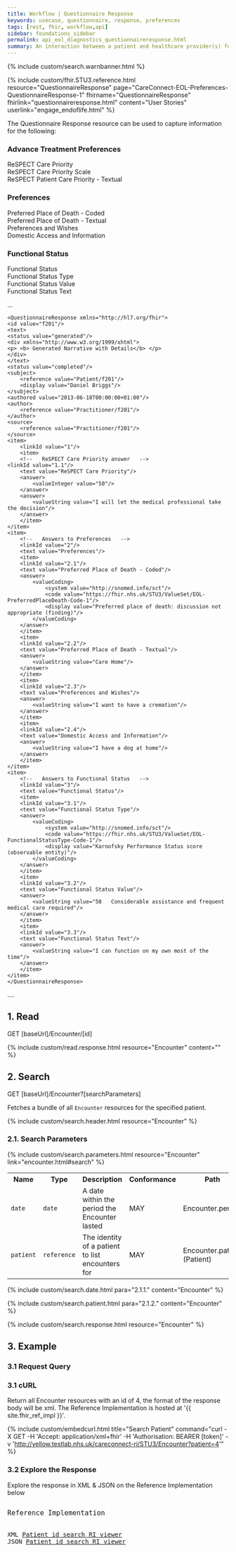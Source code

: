 ```yaml
---
title: Workflow | Questionnaire Response
keywords: usecase, questionnaire, response, preferences
tags: [rest, fhir, workflow,api]
sidebar: foundations_sidebar
permalink: api_eol_diagnostics_questionnaireresponse.html
summary: An interaction between a patient and healthcare provider(s) for the purpose of providing healthcare service(s) or assessing the health status of a patient.
---
```

{% include custom/search.warnbanner.html %}

{% include custom/fhir.STU3.reference.html resource="QuestionnaireResponse" page="CareConnect-EOL-Preferences-QuestionnaireResponse-1" fhirname="QuestionnaireResponse" fhirlink="questionnaireresponse.html" content="User Stories" userlink="engage_endoflife.html" %}

The Questionnaire Response resource can be used to capture information for the following:

### Advance Treatment Preferences ###

ReSPECT Care Priority<br/>
ReSPECT Care Priority Scale<br/>
ReSPECT Patient Care Priority - Textual

### Preferences ###

Preferred Place of Death - Coded <br/>
Preferred Place of Death - Textual<br/>
Preferences and Wishes<br/>
Domestic Access and Information

### Functional Status ###

Functional Status<br/>
Functional Status Type<br/>
Functional Status Value<br/>
Functional Status Text

...

    <QuestionnaireResponse xmlns="http://hl7.org/fhir">
    <id value="f201"/> 
	<text> 
	<status value="generated"/> 
	<div xmlns="http://www.w3.org/1999/xhtml">
	<p> <b> Generated Narrative with Details</b> </p>
	</div> 
	</text> 
	<status value="completed"/>
	<subject> 
		<reference value="Patient/f201"/> 
		<display value="Daniel Briggs"/> 
	</subject> 
	<authored value="2013-06-18T00:00:00+01:00"/> 
	<author> 
		<reference value="Practitioner/f201"/> 
	</author> 
	<source> 
		<reference value="Practitioner/f201"/> 
	</source> 
	<item> 
		<linkId value="1"/> 
		<item> 
		<!--   ReSPECT Care Priority answer   -->
	<linkId value="1.1"/> 
		<text value="ReSPECT Care Priority"/> 
		<answer> 
			<valueInteger value="50"/> 
		</answer> 
		<answer> 
			<valueString value="I will let the medical professional take the decision"/> 
		</answer> 
		</item> 
	</item> 
	<item> 
		<!--   Answers to Preferences   -->
		<linkId value="2"/> 
		<text value="Preferences"/> 
		<item> 
		<linkId value="2.1"/>
		<text value="Preferred Place of Death - Coded"/>
		<answer>
			<valueCoding>
				<system value="http://snomed.info/sct"/>
				<code value="https://fhir.nhs.uk/STU3/ValueSet/EOL-PreferredPlaceDeath-Code-1"/>
				<display value="Preferred place of death: discussion not appropriate (finding)"/>
			</valueCoding>
		</answer>
		</item> 
		<item> 
		<linkId value="2.2"/> 
		<text value="Preferred Place of Death - Textual"/> 
		<answer> 
			<valueString value="Care Home"/>
		</answer> 
		</item> 
		<item> 
		<linkId value="2.3"/> 
		<text value="Preferences and Wishes"/> 
		<answer> 
			<valueString value="I want to have a cremation"/> 
		</answer> 
		</item> 
		<item> 
		<linkId value="2.4"/> 
		<text value="Domestic Access and Information"/> 
		<answer> 
			<valueString value="I have a dog at home"/>
		</answer> 
		</item> 
	</item> 
	<item> 
		<!--   Answers to Functional Status   -->
		<linkId value="3"/> 
		<text value="Functional Status"/> 
		<item> 
		<linkId value="3.1"/> 
		<text value="Functional Status Type"/> 
		<answer> 
			<valueCoding>
				<system value="http://snomed.info/sct"/>
				<code value="https://fhir.nhs.uk/STU3/ValueSet/EOL-FunctionalStatusType-Code-1"/>
				<display value="Karnofsky Performance Status score (observable entity)"/>
			</valueCoding>
		</answer> 
		</item> 
		<item> 
		<linkId value="3.2"/> 
		<text value="Functional Status Value"/> 
		<answer> 
			<valueString value="50   Considerable assistance and frequent medical care required"/> 
		</answer> 
		</item>
		<item> 
		<linkId value="3.3"/> 
		<text value="Functional Status Text"/> 
		<answer> 
			<valueString value="I can function on my own most of the time"/> 
		</answer> 
		</item> 		
	</item> 
	</QuestionnaireResponse>

....

## 1. Read ##

<div markdown="span" class="alert alert-success" role="alert">
GET [baseUrl]/Encounter/[id]</div>

{% include custom/read.response.html resource="Encounter" content="" %}

## 2. Search ##

<div markdown="span" class="alert alert-success" role="alert">
GET [baseUrl]/Encounter?[searchParameters]</div>

Fetches a bundle of all `Encounter` resources for the specified patient.

{% include custom/search.header.html resource="Encounter" %}

### 2.1. Search Parameters ###

{% include custom/search.parameters.html resource="Encounter" link="encounter.html#search" %}


<table style="min-width:100%;width:100%">
<tr id="clinical">
    <th style="width:10%;">Name</th>
    <th style="width:15%;">Type</th>
    <th style="width:40%;">Description</th>
    <th style="width:5%;">Conformance</th>
    <th style="width:30%;">Path</th>
</tr>
<tr>
    <td><code class="highlighter-rouge">date</code></td>
    <td><code class="highlighter-rouge">date</code></td>
    <td>A date within the period the Encounter lasted</td>
    <td>MAY</td>
    <td>Encounter.period</td>
</tr>
<tr>
    <td><code class="highlighter-rouge">patient</code></td>
    <td><code class="highlighter-rouge">reference</code></td>
    <td>The identity of a patient to list encounters for</td>
    <td>MAY</td>
    <td>Encounter.patient <br>(Patient)</td>
</tr>
</table>

<!--
Systems SHOULD support the following search combinations:

 * patient
 -->

{% include custom/search.date.html para="2.1.1." content="Encounter" %}

{% include custom/search.patient.html para="2.1.2." content="Encounter" %}

{% include custom/search.response.html resource="Encounter" %}

## 3. Example ##

### 3.1 Request Query ###

<h3 id="32-response-headers">3.1 cURL</h3>

Return all Encounter resources with an id of 4, the format of the response body will be xml. The Reference Implementation is hosted at '{{ site.fhir_ref_impl }}'.

{% include custom/embedcurl.html title="Search Patient" command="curl -X GET -H 'Accept: application/xml+fhir' -H 'Authorisation: BEARER [token]' -v 'http://yellow.testlab.nhs.uk/careconnect-ri/STU3/Encounter?patient=4'" %}

<h3 id="32-response-headers">3.2 Explore the Response</h3>

Explore the response in XML & JSON on the Reference Implementation below
<div class="language-http highlighter-rouge">
<pre class="highlight">
<p style="font-size: 110%;">Reference Implementation</p>
XML <a target="_blank" href="{{ site.fhir_ref_impl }}search?serverId=home&pretty=true&resource=Encounter&param.0.0=&param.0.1=4&param.0.name=patient&param.0.type=reference&resource-search-limit=&encoding=xml">Patient id search RI viewer</a>
JSON <a target="_blank" href="{{ site.fhir_ref_impl }}search?serverId=home&pretty=true&resource=Encounter&param.0.0=&param.0.1=4&param.0.name=patient&param.0.type=reference&resource-search-limit=&encoding=json">Patient id search RI viewer</a>
</pre>
</div>
